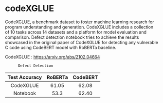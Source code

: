 # codeXGLUE
CodeXGLUE, a benchmark dataset to foster machine learning research for program understanding and generation. CodeXGLUE includes a collection of 10 tasks across 14 datasets and a platform for model evaluation and comparison. Defect detection notebook tries to achieve the results showcased in the original paper of CodeXGLUE for detecting any vulnerable C code using CodeBERT model with RoBERTa baseline.

CodeXGLUE : https://arxiv.org/abs/2102.04664

          Defect Detection
            
| Test Accuracy | RoBERTa    | CodeBERT    |
| :---:   | :---: | :---: |
| CodeXGLUE | 61.05   | 62.08   |
| Notebook | 53.3   | 62.40   |
